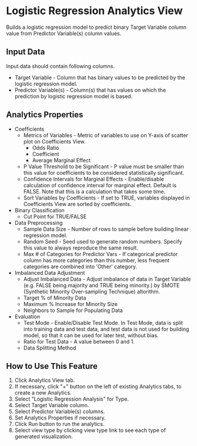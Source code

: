 # Logistic Regression Analytics View

Builds a logistic regression model to predict binary Target Variable column value from Predictor Variable(s) column values.

## Input Data
Input data should contain following columns.

  * Target Variable - Column that has binary values to be predicted by the logistic regression model.
  * Predictor Variable(s) - Column(s) that has values on which the prediction by logistic regression model is based.

## Analytics Properties

  * Coefficients
    * Metrics of Variables - Metric of variables to use on Y-axis of scatter plot on Coefficients View.
      * Odds Ratio
      * Coefficient
      * Average Marginal Effect
    * P Value Threshold to be Significant - P value must be smaller than this value for coefficients to be considered statistically significant.
    * Confidence Intervals for Marginal Effects - Enable/disable calculation of confidence interval for marginal effect. Default is FALSE. Note that this is a calculation that takes some time.
    * Sort Variables by Coefficients - If set to TRUE, variables displayed in Coefficients View are sorted by coefficients.
  * Binary Classification
    * Cut Point for TRUE/FALSE
  * Data Preprocessing
    * Sample Data Size - Number of rows to sample before building linear regression model.
    * Random Seed - Seed used to generate random numbers. Specify this value to always reproduce the same result.
    * Max # of Categories for Predictor Vars - If categorical predictor column has more categories than this number, less frequent categories are combined into 'Other' category.
  * Imbalanced Data Adjustment
    * Adjust Imbalanced Data - Adjust imbalance of data in Target Variable (e.g. FALSE being majority and TRUE being minority.) by SMOTE (Synthetic Minority Over-sampling Technique) altorithm.
    * Target % of Minority Data
    * Maximum % Increase for Minority Size
    * Neighbors to Sample for Populating Data
  * Evaluation
    * Test Mode - Enable/Disable Test Mode. In Test Mode, data is split into training data and test data, and test data is not used for building model, so that it can be used for later test, without bias.
    * Ratio for Test Data - A value between 0 and 1.
    * Data Splitting Method

## How to Use This Feature
1. Click Analytics View tab.
2. If necessary, click "+" button on the left of existing Analytics tabs, to create a new Analytics.
3. Select "Logistic Regression Analysis" for Type.
4. Select Target Variable column.
5. Select Predictor Variable(s) columns.
6. Set Analytics Properties if necessary.
7. Click Run button to run the analytics.
8. Select view type by clicking view type link to see each type of generated visualization.

